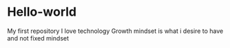 # Hello-world
My first repository
I love technology
Growth mindset is what i desire to have and not fixed mindset
